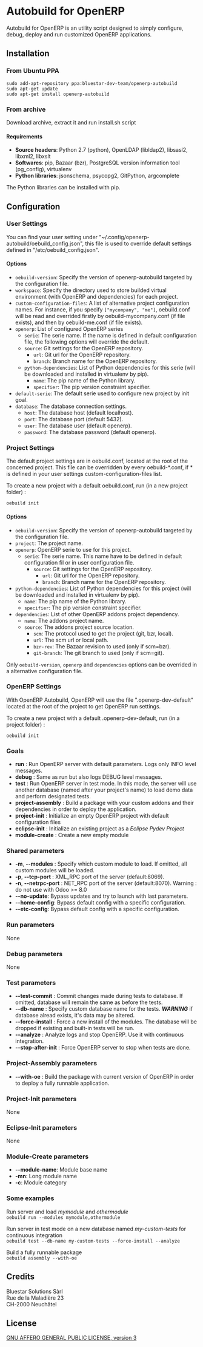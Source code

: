 # Autobuild for OpenERP

Autobuild for OpenERP is an utility script designed to simply configure, debug, deploy and run customized OpenERP applications.

## Installation

### From Ubuntu PPA

	sudo add-apt-repository ppa:bluestar-dev-team/openerp-autobuild
	sudo apt-get update
	sudo apt-get install openerp-autobuild

### From archive

Download archive, extract it and run install.sh script

#### Requirements

* **Source headers**: Python 2.7 (python), OpenLDAP (libldap2), libsasl2, libxml2, libxslt
* **Softwares**: pip, Bazaar (bzr), PostgreSQL version information tool (pg_config), virtualenv
* **Python libraries**: jsonschema, psycopg2, GitPython, argcomplete

The Python libraries can be installed with pip.

## Configuration

### User Settings

You can find your user setting under "~/.config/openerp-autobuild/oebuild_config.json", this file is
used to override default settings defined in "/etc/oebuild_config.json".

#### Options

* ``oebuild-version``: Specify the version of openerp-autobuild targeted by the configuration file.
* ``workspace``: Specify the directory used to store builded virtual environment (with OpenERP and dependencies) for each project.
* ``custom-configuration-files``: A list of alternative project configuration names. For instance, if you specify ``["mycompany", "me"]``, 
  oebuild.conf will be read and overrided firstly by oebuild-mycompany.conf (if file exists), and then by oebuild-me.conf (if file exists).
* ``openerp``: List of configured OpenERP series 
    * ``serie``: The serie name. If the name is defined in default configuration file, the following options will override the default.
    * ``source``: Git settings for the OpenERP repository.
    	* ``url``: Git url for the OpenERP repository.
    	* ``branch``: Branch name for the OpenERP repository.
    * ``python-dependencies``: List of Python dependencies for this serie (will be downloaded and installed in virtualenv by pip).
        * ``name``: The pip name of the Python library.
        * ``specifier``: The pip version constraint specifier.
* ``default-serie``: The default serie used to configure new project by init goal.
* ``database``: The database connection settings.
    * ``host``: The database host (default localhost).
    * ``port``: The database port (default 5432).
    * ``user``: The database user (default openerp).
    * ``password``: The database password (default openerp).

### Project Settings

The default project settings are in oebuild.conf, located at the root of the concerned project. This file can be overridden by every oebuild-*.conf, 
if * is defined in your user settings custom-configuration-files list.

To create a new project with a default oebuild.conf, run (in a new project folder) :

	oebuild init

#### Options

* ``oebuild-version``: Specify the version of openerp-autobuild targeted by the configuration file.
* ``project``: The project name.
* ``openerp``: OpenERP serie to use for this project.
    * ``serie``: The serie name. This name have to be defined in default configuration fil or in user configuration file.
        * ``source``: Git settings for the OpenERP repository.
            * ``url``: Git url for the OpenERP repository.
            * ``branch``: Branch name for the OpenERP repository.               
* ``python-dependencies``: List of Python dependencies for this project (will be downloaded and installed in virtualenv by pip).
    * ``name``: The pip name of the Python library.
    * ``specifier``: The pip version constraint specifier.
* ``dependencies``: List of other OpenERP addons project dependency.
    * ``name``: The addons project name.
    * ``source``: The addons project source location.
        * ``scm``: The protocol used to get the project (git, bzr, local).
        * ``url``: The scm url or local path.
        * ``bzr-rev``: The Bazaar revision to used (only if scm=bzr).
        * ``git-branch``: The git branch to used (only if scm=git).

Only ``oebuild-version``, ``openerp`` and ``dependencies`` options can be overrided in a alternative configuration file.

### OpenERP Settings

With OpenERP Autobuild, OpenERP will use the file ".openerp-dev-default" located at the root of the project to get OpenERP run settings.

To create a new project with a default .openerp-dev-default, run (in a project folder) :

	oebuild init

### Goals

* **run** : Run OpenERP server with default parameters. Logs only INFO level messages.
* **debug** : Same as run but also logs DEBUG level messages.
* **test** : Run OpenERP server in test mode. In this mode, the server will use another database (named after your project's name) to load demo data and perform designated tests.
* **project-assembly** : Build a package with your custom addons and their dependencies in order to deploy the application.
* **project-init** : Initialize an empty OpenERP project with default configuration files
* **eclipse-init** : Initialize an existing project as a _Eclipse Pydev Project_
* **module-create** : Create a new empty module

### Shared parameters

* **-m**, **--modules** : Specify which custom module to load. If omitted, all custom modules will be loaded.
* **-p**, **--tcp-port** : XML_RPC port of the server (default:8069).
* **-n**, **--netrpc-port** : NET_RPC port of the server (default:8070). Warning : do not use with Odoo >= 8.0
* **--no-update**: Bypass updates and try to launch with last parameters. 
* **--home-config**: Bypass default config with a specific configuration. 
* **--etc-config**: Bypass default config with a specific configuration. 

### Run parameters

None

### Debug parameters

None

### Test parameters

* **--test-commit** : Commit changes made during tests to database. If omitted, database will remain the same as before the tests.
* **--db-name** : Specify custom database name for the tests. ***WARNING*** if database alread exists, it's data may be altered.
* **--force-install** : Force a new install of the modules. The database will be dropped if existing and built-in tests will be run.
* **--analyze** : Analyze logs and stop OpenERP. Use it with continuous integration.
* **--stop-after-init** : Force OpenERP server to stop when tests are done.

### Project-Assembly parameters

* **--with-oe** : Build the package with current version of OpenERP in order to deploy a fully runnable application.

### Project-Init parameters

None

### Eclipse-Init parameters

None

### Module-Create parameters

* **--module-name**: Module base name
* **-mn**: Long module name
* **-c**: Module category

### Some examples

Run server and load _mymodule_ and _othermodule_  
`oebuild run --modules mymodule,othermodule`

Run server in test mode on a new database named _my-custom-tests_ for continuous integration  
`oebuild test --db-name my-custom-tests --force-install --analyze`

Build a fully runnable package  
`oebuild assembly --with-oe`

## Credits

Bluestar Solutions Sàrl  
Rue de la Maladière 23  
CH-2000 Neuchâtel

## License

[GNU AFFERO GENERAL PUBLIC LICENSE, version 3](http://www.gnu.org/licenses/agpl-3.0.html)
